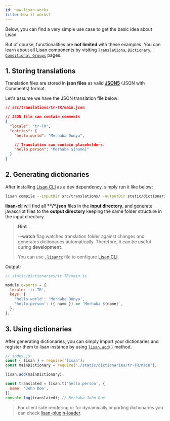```yaml
---
id: how-lisan-works
title: How it works?
---
```


Below, you can find a very simple use case
to get the basic idea about Lisan.

But of course, functionalities are **not limited** with these examples.
You can learn about all Lisan components by visiting
[`Translations`](/docs/translations),
[`Dictionary`](/docs/dictionary),
[`Conditional Groups`](/docs/conditional-groups) pages.

## 1. Storing translations

Translation files are stored in **json files** as
valid **[JSON5](https://json5.org/)** (JSON with Comments) format.

Let's assume we have the JSON translation file below:

```json
// src/translations/tr-TR/main.json

// JSON file can contain comments
{
  "locale": "tr-TR",
  "entries": {
    "hello.world": "Merhaba Dünya",

    // Translation can contain placeholders.
    "hello.person": "Merhaba ${name}"
  }
}
```

## 2. Generating dictionaries

After installing [Lisan CLI](/docs/lisan-cli) as a dev dependency,
simply run it like below:

```bash
lisan compile --inputDir src/translations/ -outputDir static/dictionaries/ --watch
```

**lisan-cli** will find all **\*\*/\*.json** files in the **input directory**,
and generate javascript files to the **output directory**
keeping the same folder structure in the input directory.

<div class="hint-block">

> **Hint**
>
> **--watch** flag watches translation folder against
> changes and generates dictionaries automatically. Therefore,
> it can be useful during **development**.
>
> You can use [`.lisanrc`](/docs/lisan-cli#configuration-file)
> file to configure [Lisan CLI](/docs/what-is-lisan-cli).

</div>

Output:

```js
// static/dictionaries/tr-TR/main.js

module.exports = {
  locale: 'tr-TR',
  keys: {
    'hello.world': 'Merhaba Dünya',
    'hello.person': ({ name }) => `Merhaba ${name}`,
  },
};
```

## 3. Using dictionaries

After generating dictionaries,
you can simply import your dictionaries
and register them to lisan instance by using
[`lisan.add()`](/docs/full-api-reference#lisanadddictionary)
method.

```js
// index.js
const { lisan } = require('lisan');
const mainDictionary = require('./static/dictionaries/tr-TR/main');

lisan.add(mainDictionary);

const translated = lisan.t('hello.person', {
  name: 'John Doe',
});
console.log(translated); // Merhaba John Doe
```

> For client side rendering or for dynamically importing
> dictionaries you can check [lisan-plugin-loader](/docs/lisan-plugin-loader).
